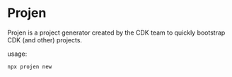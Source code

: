 # Projen
Projen is a project generator created by the CDK team to quickly bootstrap CDK (and other) projects.

usage:

```
npx projen new
```
